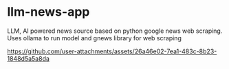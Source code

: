 # llm-news-app
LLM, AI powered news source based on python google news web scraping.
Uses ollama to run model and gnews library for web scraping


https://github.com/user-attachments/assets/26a46e02-7ea1-483c-8b23-1848d5a5a8da

